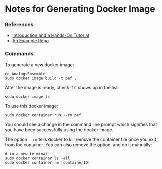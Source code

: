 # Notes for Generating Docker Image

### References
- [Introduction and a Hands-On Tutorial](https://mp.weixin.qq.com/s?__biz=MzAxODI5ODMwOA==&mid=2666542689&idx=1&sn=aa29805d628b6f41866a7977e88a235f&chksm=80dcf2cab7ab7bdc5d3a60463f9dba0d3f19af54d6a5da5d5f7bb1b737bf72903a4442accbaf&scene=21#wechat_redirect)
- [An Example Repo](https://github.com/orian/cppenv/blob/master/Dockerfile)

### Commands

To generate a new docker image:

```
cd AnalogsEnsemble
sudo docker image build -t pef .
``` 

After the image is ready, check if it shows up in the list:

```
sodu docker image ls
```

To use this docker image:

```
sudo docker container run --rm pef
```

You should see a change in the command line prompt which signifies that you have been successfully using the docker image.

The option `--rm` tells docker to kill remove the container file once you exit from the container. You can also remove the option, and do it manually:

```
# in a new terminal
sudo docker container ls -all
sudo docker container rm [containerID]
```
